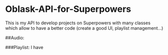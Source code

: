 # Oblask-API-for-Superpowers
This is my API to develop projects on Superpowers with many classes which allow to have a better code (create a good UI, playlist management...)

##Audio:

###Playlist:
 I have 
